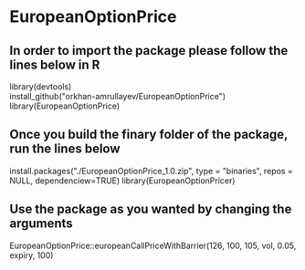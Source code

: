 # EuropeanOptionPrice

## In order to import the package please follow the lines below in R

library(devtools)
<br>
install_github("orkhan-amrullayev/EuropeanOptionPrice")
<br>
library(EuropeanOptionPrice)



## Once you build the finary folder of the package, run the lines below

install.packages("./EuropeanOptionPrice_1.0.zip",
                 type = "binaries",
                 repos = NULL,
                 dependenciew=TRUE)
library(EuropeanOptionPricer)



## Use the package as you wanted by changing the arguments
EuropeanOptionPrice::europeanCallPriceWithBarrier(126, 100, 105, vol, 0.05, expiry, 100)



